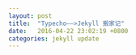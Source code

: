 ```yaml
---
layout: post
title:  "Typecho——>Jekyll 搬家记"
date:   2016-04-22 23:02:19 +0800
categories: jekyll update
---
```

